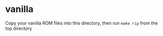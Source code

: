 # vanilla

Copy your vanilla ROM files into this directory, then run `make rip` from
the top directory
